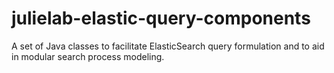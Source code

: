 # julielab-elastic-query-components
A set of Java classes to facilitate ElasticSearch query formulation and to aid in modular search process modeling.
